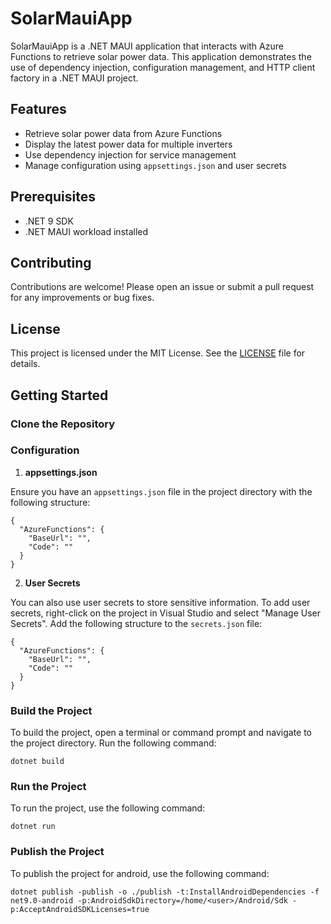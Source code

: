 ﻿# SolarMauiApp

SolarMauiApp is a .NET MAUI application that interacts with Azure Functions to retrieve solar power data. 
This application demonstrates the use of dependency injection, configuration management, and HTTP client factory in a .NET MAUI project.

## Features

- Retrieve solar power data from Azure Functions
- Display the latest power data for multiple inverters
- Use dependency injection for service management
- Manage configuration using `appsettings.json` and user secrets

## Prerequisites

- .NET 9 SDK
- .NET MAUI workload installed


## Contributing

Contributions are welcome! Please open an issue or submit a pull request for any improvements or bug fixes.

## License

This project is licensed under the MIT License. See the [LICENSE](LICENSE) file for details.


## Getting Started

### Clone the Repository


### Configuration

1. **appsettings.json**

Ensure you have an `appsettings.json` file in the project directory with the following structure:

```
{
  "AzureFunctions": {
    "BaseUrl": "",
    "Code": ""
  }
}
```

2. **User Secrets**

You can also use user secrets to store sensitive information. To add user secrets, right-click on the project in Visual Studio and select "Manage User Secrets". Add the following structure to the `secrets.json` file:

```
{
  "AzureFunctions": {
    "BaseUrl": "",
    "Code": ""
  }
}
```

### Build the Project

To build the project, open a terminal or command prompt and navigate to the project directory. Run the following command:

`dotnet build`

### Run the Project

To run the project, use the following command:

`dotnet run`

### Publish the Project

To publish the project for android, use the following command:

`dotnet publish -publish -o ./publish -t:InstallAndroidDependencies -f net9.0-android -p:AndroidSdkDirectory=/home/<user>/Android/Sdk -p:AcceptAndroidSDKLicenses=true`
